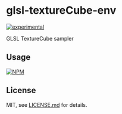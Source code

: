 # glsl-textureCube-env

[![experimental](http://badges.github.io/stability-badges/dist/experimental.svg)](http://github.com/badges/stability-badges)

GLSL TextureCube sampler

## Usage

[![NPM](https://nodei.co/npm/glsl-textureCube-env.png)](https://www.npmjs.com/package/glsl-textureCube-env)

## License

MIT, see [LICENSE.md](http://github.com/vorg/glsl-textureCube-env/blob/master/LICENSE.md) for details.
